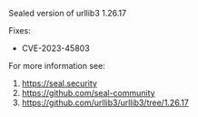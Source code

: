 Sealed version of urllib3 1.26.17

Fixes:
- CVE-2023-45803

For more information see:
  1. https://seal.security
  2. https://github.com/seal-community
  3. https://github.com/urllib3/urllib3/tree/1.26.17
